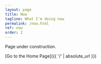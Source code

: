```yaml
---
layout: page
title: Now
tagline: What I'm doing now
permalink: /now.html
ref: now
order: 2
---
```


Page under construction.

[Go to the Home Page]({{ '/' | absolute_url }})
